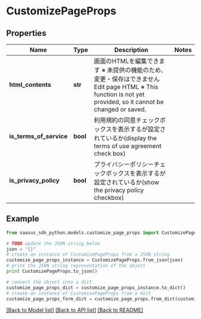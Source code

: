 # CustomizePageProps


## Properties
Name | Type | Description | Notes
------------ | ------------- | ------------- | -------------
**html_contents** | **str** | 画面のHTMLを編集できます ※ 未提供の機能のため、変更・保存はできません  Edit page HTML ※ This function is not yet provided, so it cannot be changed or saved.  | 
**is_terms_of_service** | **bool** | 利用規約の同意チェックボックスを表示するが設定されているか(display the terms of use agreement check box) | 
**is_privacy_policy** | **bool** | プライバシーポリシーチェックボックスを表示するが設定されているか(show the privacy policy checkbox) | 

## Example

```python
from saasus_sdk_python.models.customize_page_props import CustomizePageProps

# TODO update the JSON string below
json = "{}"
# create an instance of CustomizePageProps from a JSON string
customize_page_props_instance = CustomizePageProps.from_json(json)
# print the JSON string representation of the object
print CustomizePageProps.to_json()

# convert the object into a dict
customize_page_props_dict = customize_page_props_instance.to_dict()
# create an instance of CustomizePageProps from a dict
customize_page_props_form_dict = customize_page_props.from_dict(customize_page_props_dict)
```
[[Back to Model list]](../README.md#documentation-for-models) [[Back to API list]](../README.md#documentation-for-api-endpoints) [[Back to README]](../README.md)


